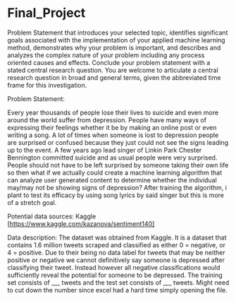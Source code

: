 # Final_Project
Problem Statement that introduces your selected topic, identifies significant goals associated with the implementation of your applied machine learning method, demonstrates why your problem is important, and describes and analyzes the complex nature of your problem including any process oriented causes and effects. Conclude your problem statement with a stated central research question. You are welcome to articulate a central research question in broad and general terms, given the abbreviated time frame for this investigation.

Problem Statement:

Every year thousands of people lose their lives to suicide and even more around the world suffer from depression. People have many ways of expressing their feelings whether it be by making an online post or even writing a song. A lot of times when someone is lost to depression people are surprised or confused because they just could not see the signs leading up to the event. A few years ago lead singer of Linkin Park Chester Bennington committed suicide and as usual people were very surprised. People should not have to be left surprised by someone taking their own life so then what if we actually could create a machine learning algorithm that can analyze user generated content to determine whether the individual may/may not be showing signs of depression? After training the algorithm, i plant to test its efficacy by using song lyrics by said singer but this is more of a stretch goal.



Potential data sources: Kaggle
[https://www.kaggle.com/kazanova/sentiment140]

Data description:
The dataset was obtained from Kaggle. It is a dataset that contains 1.6 million tweets scraped and classified as either 0 = negative, or 4 = positive. Due to their being no data label for tweets that may be neither positive or negative we cannot definitively say someone is depressed after classifying their tweet. Instead however all negative classifications would sufficiently reveal the potential for someone to be depressed. The training set consists of ___ tweets and the test set consists of ___ tweets. Might need to cut down the number since excel had a hard time simply opening the file. 

